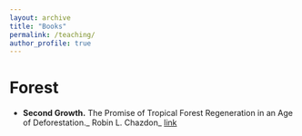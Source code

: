 ```yaml
---
layout: archive
title: "Books"
permalink: /teaching/
author_profile: true
---
```

Forest
=====
- **Second Growth.** The Promise of Tropical Forest Regeneration in an Age of Deforestation._ Robin L. Chazdon_ [link](https://press.uchicago.edu/ucp/books/book/chicago/S/bo17407876.html)

